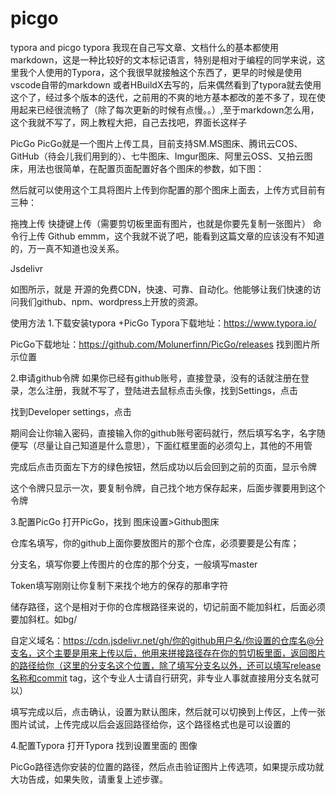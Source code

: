 # picgo
typora and picgo 
typora
我现在自己写文章、文档什么的基本都使用markdown，这是一种比较好的文本标记语言，特别是相对于编程的同学来说，这里我个人使用的Typora，这个我很早就接触这个东西了，更早的时候是使用vscode自带的markdown 或者HBuildX去写的，后来偶然看到了typora就去使用这个了，经过多个版本的迭代，之前用的不爽的地方基本都改的差不多了，现在使用起来已经很流畅了（除了每次更新的时候有点慢。。）,至于markdown怎么用，这个我就不写了，网上教程大把，自己去找吧，界面长这样子



PicGo
PicGo就是一个图片上传工具，目前支持SM.MS图床、腾讯云COS、GitHub（待会儿我们用到的）、七牛图床、Imgur图床、阿里云OSS、又拍云图床，用法也很简单，在配置页面配置好各个图床的参数，如下图：



然后就可以使用这个工具将图片上传到你配置的那个图床上面去，上传方式目前有三种：

拖拽上传
快捷键上传（需要剪切板里面有图片，也就是你要先复制一张图片）
命令行上传
Github
emmm，这个我就不说了吧，能看到这篇文章的应该没有不知道的，万一真不知道也没关系。

Jsdelivr


如图所示，就是 开源的免费CDN，快速、可靠、自动化。他能够让我们快速的访问我们github、npm、wordpress上开放的资源。

使用方法
1.下载安装typora +PicGo
Typora下载地址：https://www.typora.io/

PicGo下载地址：https://github.com/Molunerfinn/PicGo/releases 找到图片所示位置



2.申请github令牌
如果你已经有github账号，直接登录，没有的话就注册在登录，怎么注册，我就不写了，登陆进去鼠标点击头像，找到Settings，点击



找到Developer settings，点击





期间会让你输入密码，直接输入你的github账号密码就行，然后填写名字，名字随便写（尽量让自己知道是什么意思），下面红框里面的必须勾上，其他的不用管



完成后点击页面左下方的绿色按钮，然后成功以后会回到之前的页面，显示令牌



这个令牌只显示一次，要复制令牌，自己找个地方保存起来，后面步骤要用到这个令牌

3.配置PicGo
打开PicGo，找到 图床设置>Github图床



仓库名填写，你的github上面你要放图片的那个仓库，必须要要是公有库；

分支名，填写你要上传图片的仓库的那个分支，一般填写master

Token填写刚刚让你复制下来找个地方的保存的那串字符

储存路径，这个是相对于你的仓库根路径来说的，切记前面不能加斜杠，后面必须要加斜杠。如bg/

自定义域名：https://cdn.jsdelivr.net/gh/你的github用户名/你设置的仓库名@分支名，这个主要是用来上传以后，他用来拼接路径存在你的剪切板里面，返回图片的路径给你（这里的分支名这个位置，除了填写分支名以外，还可以填写release名称和commit tag，这个专业人士请自行研究，非专业人事就直接用分支名就可以）

填写完成以后，点击确认，设置为默认图床，然后就可以切换到上传区，上传一张图片试试，上传完成以后会返回路径给你，这个路径格式也是可以设置的



4.配置Typora
打开Typora 找到设置里面的 图像





PicGo路径选你安装的位置的路径，然后点击验证图片上传选项，如果提示成功就大功告成，如果失败，请重复上述步骤。
